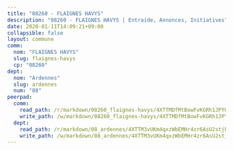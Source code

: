 ```yaml
---
title: "08260 - FLAIGNES HAVYS"
description: "08260 - FLAIGNES HAVYS | Entraide, Annonces, Initiatives"
date: 2020-01-11T14:09:21+09:00
collapsible: false
layout: commune
comm:
  nom: "FLAIGNES HAVYS"
  slug: flaignes-havys
  cp: "08260"
dept:
  nom: "Ardennes"
  slug: ardennes
  num: "08"
peerpad:
  comm:
    read_path: /r/markdown/08260_flaignes-havys/4XTTMDfMtBowFvKGRh1JPYQnv3ku8AWH8E5tHqvUReULyjGk8
    write_path: /w/markdown/08260_flaignes-havys/4XTTMDfMtBowFvKGRh1JPYQnv3ku8AWH8E5tHqvUReULyjGk8-K3TgTcst5BXbNHNzGzm3Uy92SxU1ds6kvpA3vktuoA7jVuGNiBYe3VMdXyw6X7q55UYow2uHTbqvHxyNH8Yo1e2ctAAUrHJBEqdMbCgdEvY3BSK6zhfZtZzif2dXzyN1kjdRUE9v
  dept:
    read_path: /r/markdown/08_ardennes/4XTTM3vUKm4qxzWbEMHr4zr6AsU2stjkKdsaY9uMbmhXjv9QM
    write_path: /w/markdown/08_ardennes/4XTTM3vUKm4qxzWbEMHr4zr6AsU2stjkKdsaY9uMbmhXjv9QM-K3TgUMB9u4JvtZdFBPfBexH6pGeKJREiRZLakfAxGDqg6fgd1ib6XHxM9tkwaYxqJV2qNTbboL5jGpTS7re5rUf5cB5fLzdnicM4aJkF5ZXmkvCRXEh5XT7432iWRZFby5MMVbKP
---
```


